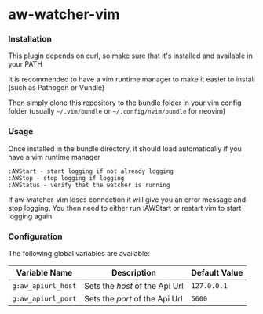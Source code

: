 aw-watcher-vim
==============

### Installation

This plugin depends on curl, so make sure that it's installed and available in your PATH

It is recommended to have a vim runtime manager to make it easier to install (such as Pathogen or Vundle)

Then simply clone this repository to the bundle folder in your vim config folder (usually `~/.vim/bundle` or `~/.config/nvim/bundle` for neovim)

### Usage

Once installed in the bundle directory, it should load automatically if you have a vim runtime manager

```
:AWStart - start logging if not already logging
:AWStop - stop logging if logging
:AWStatus - verify that the watcher is running
```

If aw-watcher-vim loses connection it will give you an error message and stop logging. You then need to either run :AWStart or restart vim to start logging again

### Configuration

The following global variables are available:

| Variable Name      | Description                    | Default Value |
|--------------------|--------------------------------|---------------|
| `g:aw_apiurl_host` | Sets the _host_ of the Api Url | `127.0.0.1`   |
| `g:aw_apiurl_port` | Sets the _port_ of the Api Url | `5600`        |
